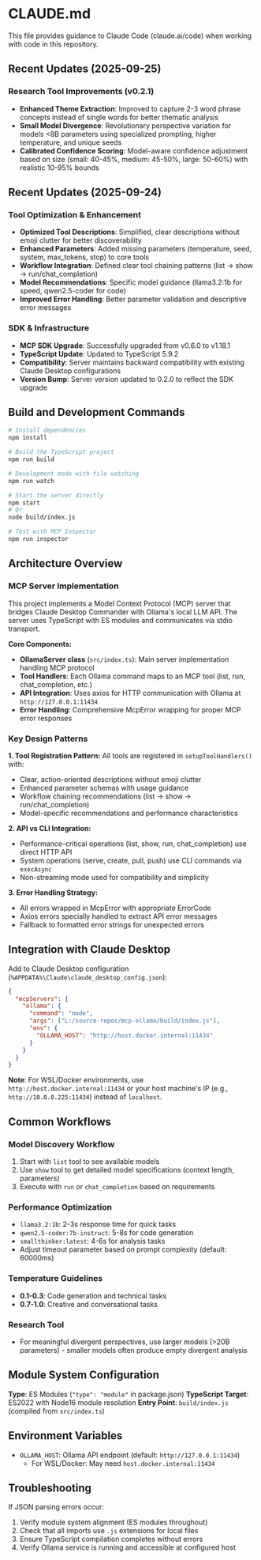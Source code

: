 # CLAUDE.md

This file provides guidance to Claude Code (claude.ai/code) when working with code in this repository.

## Recent Updates (2025-09-25)

### Research Tool Improvements (v0.2.1)
- **Enhanced Theme Extraction**: Improved to capture 2-3 word phrase concepts instead of single words for better thematic analysis
- **Small Model Divergence**: Revolutionary perspective variation for models <8B parameters using specialized prompting, higher temperature, and unique seeds
- **Calibrated Confidence Scoring**: Model-aware confidence adjustment based on size (small: 40-45%, medium: 45-50%, large: 50-60%) with realistic 10-95% bounds

## Recent Updates (2025-09-24)

### Tool Optimization & Enhancement
- **Optimized Tool Descriptions**: Simplified, clear descriptions without emoji clutter for better discoverability
- **Enhanced Parameters**: Added missing parameters (temperature, seed, system, max_tokens, stop) to core tools
- **Workflow Integration**: Defined clear tool chaining patterns (list → show → run/chat_completion)
- **Model Recommendations**: Specific model guidance (llama3.2:1b for speed, qwen2.5-coder for code)
- **Improved Error Handling**: Better parameter validation and descriptive error messages

### SDK & Infrastructure
- **MCP SDK Upgrade**: Successfully upgraded from v0.6.0 to v1.18.1
- **TypeScript Update**: Updated to TypeScript 5.9.2
- **Compatibility**: Server maintains backward compatibility with existing Claude Desktop configurations
- **Version Bump**: Server version updated to 0.2.0 to reflect the SDK upgrade

## Build and Development Commands

```bash
# Install dependencies
npm install

# Build the TypeScript project
npm run build

# Development mode with file watching
npm run watch

# Start the server directly
npm start
# Or
node build/index.js

# Test with MCP Inspector
npm run inspector
```

## Architecture Overview

### MCP Server Implementation
This project implements a Model Context Protocol (MCP) server that bridges Claude Desktop Commander with Ollama's local LLM API. The server uses TypeScript with ES modules and communicates via stdio transport.

**Core Components:**
- **OllamaServer class** (`src/index.ts`): Main server implementation handling MCP protocol
- **Tool Handlers**: Each Ollama command maps to an MCP tool (list, run, chat_completion, etc.)
- **API Integration**: Uses axios for HTTP communication with Ollama at `http://127.0.0.1:11434`
- **Error Handling**: Comprehensive McpError wrapping for proper MCP error responses

### Key Design Patterns

**1. Tool Registration Pattern:**
All tools are registered in `setupToolHandlers()` with:
- Clear, action-oriented descriptions without emoji clutter
- Enhanced parameter schemas with usage guidance
- Workflow chaining recommendations (list → show → run/chat_completion)
- Model-specific recommendations and performance characteristics

**2. API vs CLI Integration:**
- Performance-critical operations (list, show, run, chat_completion) use direct HTTP API
- System operations (serve, create, pull, push) use CLI commands via `execAsync`
- Non-streaming mode used for compatibility and simplicity

**3. Error Handling Strategy:**
- All errors wrapped in McpError with appropriate ErrorCode
- Axios errors specially handled to extract API error messages
- Fallback to formatted error strings for unexpected errors

## Integration with Claude Desktop

Add to Claude Desktop configuration (`%APPDATA%\Claude\claude_desktop_config.json`):

```json
{
  "mcpServers": {
    "ollama": {
      "command": "node",
      "args": ["L:/source-repos/mcp-ollama/build/index.js"],
      "env": {
        "OLLAMA_HOST": "http://host.docker.internal:11434"
      }
    }
  }
}
```

**Note**: For WSL/Docker environments, use `http://host.docker.internal:11434` or your host machine's IP (e.g., `http://10.0.0.225:11434`) instead of `localhost`.

## Common Workflows

### Model Discovery Workflow
1. Start with `list` tool to see available models
2. Use `show` tool to get detailed model specifications (context length, parameters)
3. Execute with `run` or `chat_completion` based on requirements

### Performance Optimization
- `llama3.2:1b`: 2-3s response time for quick tasks
- `qwen2.5-coder:7b-instruct`: 5-8s for code generation
- `smallthinker:latest`: 4-6s for analysis tasks
- Adjust timeout parameter based on prompt complexity (default: 60000ms)

### Temperature Guidelines
- **0.1-0.3**: Code generation and technical tasks
- **0.7-1.0**: Creative and conversational tasks

### Research Tool
- For meaningful divergent perspectives, use larger models (>20B parameters) - smaller models often produce empty divergent analysis

## Module System Configuration

**Type**: ES Modules (`"type": "module"` in package.json)
**TypeScript Target**: ES2022 with Node16 module resolution
**Entry Point**: `build/index.js` (compiled from `src/index.ts`)

## Environment Variables

- `OLLAMA_HOST`: Ollama API endpoint (default: `http://127.0.0.1:11434`)
  - For WSL/Docker: May need `host.docker.internal:11434`

## Troubleshooting

If JSON parsing errors occur:
1. Verify module system alignment (ES modules throughout)
2. Check that all imports use `.js` extensions for local files
3. Ensure TypeScript compilation completes without errors
4. Verify Ollama service is running and accessible at configured host